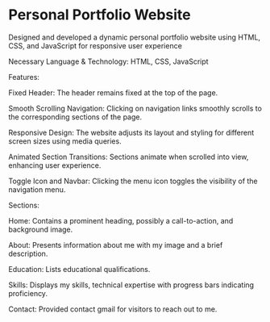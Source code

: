 # Personal Portfolio Website

Designed and developed a dynamic personal portfolio website using HTML, CSS, and JavaScript for
responsive user experience

Necessary Language & Technology: HTML, CSS, JavaScript


Features:

Fixed Header: The header remains fixed at the top of the page.

Smooth Scrolling Navigation: Clicking on navigation links smoothly scrolls to the corresponding sections of the page.

Responsive Design: The website adjusts its layout and styling for different screen sizes using media queries.

Animated Section Transitions: Sections animate when scrolled into view, enhancing user experience.

Toggle Icon and Navbar: Clicking the menu icon toggles the visibility of the navigation menu.


Sections:

Home: Contains a prominent heading, possibly a call-to-action, and background image.

About: Presents information about me with my image and a brief description.

Education: Lists educational qualifications.

Skills: Displays my skills, technical expertise with progress bars indicating proficiency.

Contact: Provided contact gmail for visitors to reach out to me.
